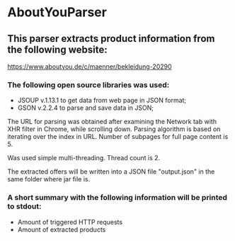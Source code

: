 # AboutYouParser
## This parser extracts product information from the following website:

https://www.aboutyou.de/c/maenner/bekleidung-20290

### The following open source libraries was used:

* JSOUP v.1.13.1 to get data from web page in JSON format;
* GSON v.2.2.4 to parse and save data in JSON;

The URL for parsing was obtained after examining the Network tab with XHR filter in Chrome, while scrolling down.
Parsing algorithm is based on iterating over the index in URL. Number of subpages for full page content is 5.

Was used simple multi-threading. Thread count is 2.

The extracted offers will be written into a JSON file "output.json" in the same folder where jar file is. 

### A short summary with the following information will be printed to stdout:

*   Amount of triggered HTTP requests
*   Amount of extracted products


